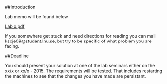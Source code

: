 ##Introduction


Lab memo will be found below

[Lab x.pdf](https://github.com/1DV020/labs/raw/master/Lab%20x/Lab_x.pdf)

If you somewhere get stuck and need directions for reading you can mail kscje09@student.lnu.se, but try to be specific of what problem you are facing. 

##Deadline

You should present your solution at one of the lab seminars either on the xx/x or xx/x - 2015. The requirements will be tested. That includes restarting the machines to see that the changes you have made are persistant.
